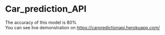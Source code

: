 # Car_prediction_API
The accuracy of this model is 80%  
You can see live demonstration on https://carpredictionapi.herokuapp.com/
